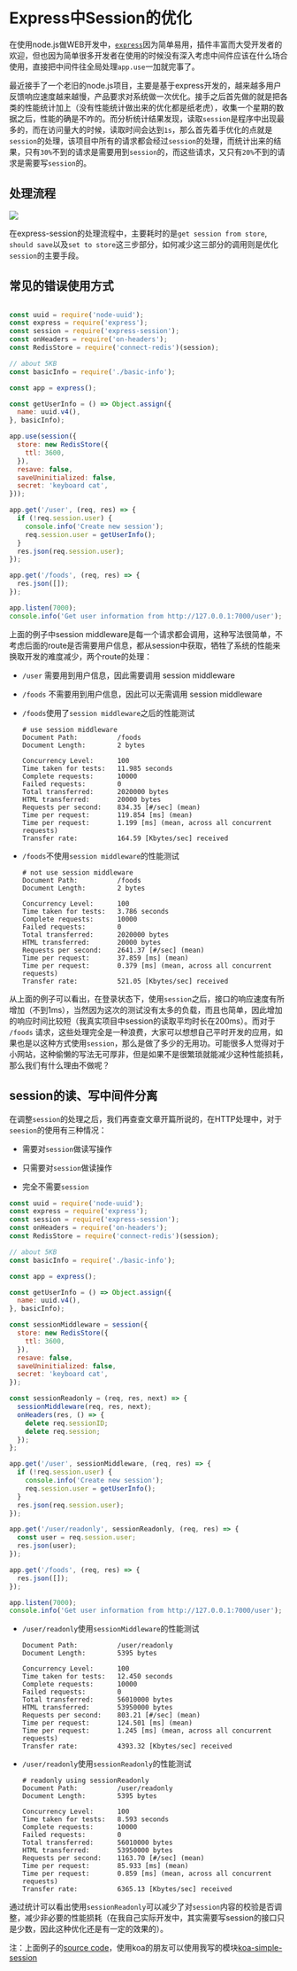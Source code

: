 # Express中Session的优化

在使用node.js做WEB开发中，[`express`](http://expressjs.com/)因为简单易用，插件丰富而大受开发者的欢迎，但也因为简单很多开发者在使用的时候没有深入考虑中间件应该在什么场合使用，直接把中间件往全局处理`app.use`一加就完事了。

最近接手了一个老旧的node.js项目，主要是基于express开发的，越来越多用户反馈响应速度越来越慢，产品要求对系统做一次优化。接手之后首先做的就是把各类的性能统计加上（没有性能统计做出来的优化都是纸老虎），收集一个星期的数据之后，性能的确是不咋的。而分析统计结果发现，读取`session`是程序中出现最多的，而在访问量大的时候，读取时间会达到`1s`，那么首先着手优化的点就是`session`的处理，该项目中所有的请求都会经过`session`的处理，而统计出来的结果，只有`30%`不到的请求是需要用到`session`的，而这些请求，又只有`20%`不到的请求是需要写`session`的。

## 处理流程

![](assets/express-session.png)

在express-session的处理流程中，主要耗时的是`get session from store`, `should save`以及`set to store`这三步部分，如何减少这三部分的调用则是优化`session`的主要手段。

## 常见的错误使用方式

```js

const uuid = require('node-uuid');
const express = require('express');
const session = require('express-session');
const onHeaders = require('on-headers');
const RedisStore = require('connect-redis')(session);

// about 5KB
const basicInfo = require('./basic-info');

const app = express();

const getUserInfo = () => Object.assign({
  name: uuid.v4(),
}, basicInfo);

app.use(session({
  store: new RedisStore({
    ttl: 3600,
  }),
  resave: false,
  saveUninitialized: false,
  secret: 'keyboard cat',
}));

app.get('/user', (req, res) => {
  if (!req.session.user) {
    console.info('Create new session');
    req.session.user = getUserInfo();
  }
  res.json(req.session.user);
});

app.get('/foods', (req, res) => {
  res.json([]);
});

app.listen(7000);
console.info('Get user information from http://127.0.0.1:7000/user');

```

上面的例子中session middleware是每一个请求都会调用，这种写法很简单，不考虑后面的route是否需要用户信息，都从session中获取，牺牲了系统的性能来换取开发的难度减少，两个route的处理：

- `/user` 需要用到用户信息，因此需要调用 session middleware
- `/foods` 不需要用到用户信息，因此可以无需调用 session middleware

- `/foods`使用了`session middleware`之后的性能测试
  ```
  # use session middleware
  Document Path:          /foods
  Document Length:        2 bytes

  Concurrency Level:      100
  Time taken for tests:   11.985 seconds
  Complete requests:      10000
  Failed requests:        0
  Total transferred:      2020000 bytes
  HTML transferred:       20000 bytes
  Requests per second:    834.35 [#/sec] (mean)
  Time per request:       119.854 [ms] (mean)
  Time per request:       1.199 [ms] (mean, across all concurrent requests)
  Transfer rate:          164.59 [Kbytes/sec] received
  ```
- `/foods`不使用`session middleware`的性能测试
  ```
  # not use session middleware
  Document Path:          /foods
  Document Length:        2 bytes

  Concurrency Level:      100
  Time taken for tests:   3.786 seconds
  Complete requests:      10000
  Failed requests:        0
  Total transferred:      2020000 bytes
  HTML transferred:       20000 bytes
  Requests per second:    2641.37 [#/sec] (mean)
  Time per request:       37.859 [ms] (mean)
  Time per request:       0.379 [ms] (mean, across all concurrent requests)
  Transfer rate:          521.05 [Kbytes/sec] received
  ```

从上面的例子可以看出，在登录状态下，使用`session`之后，接口的响应速度有所增加（不到1ms），当然因为这次的测试没有太多的负载，而且也简单，因此增加的响应时间比较短（我真实项目中session的读取平均时长在200ms）。而对于 `/foods` 请求，这些处理完全是一种浪费，大家可以想想自己平时开发的应用，如果也是以这种方式使用`session`，那么是做了多少的无用功。可能很多人觉得对于小网站，这种偷懒的写法无可厚非，但是如果不是很繁琐就能减少这种性能损耗，那么我们有什么理由不做呢？

## session的读、写中间件分离

在调整`session`的处理之后，我们再查查文章开篇所说的，在HTTP处理中，对于`seesion`的使用有三种情况：

- 需要对`session`做读写操作

- 只需要对`session`做读操作

- 完全不需要`session`

```js
const uuid = require('node-uuid');
const express = require('express');
const session = require('express-session');
const onHeaders = require('on-headers');
const RedisStore = require('connect-redis')(session);

// about 5KB
const basicInfo = require('./basic-info');

const app = express();

const getUserInfo = () => Object.assign({
  name: uuid.v4(),
}, basicInfo);

const sessionMiddleware = session({
  store: new RedisStore({
    ttl: 3600,
  }),
  resave: false,
  saveUninitialized: false,
  secret: 'keyboard cat',
});

const sessionReadonly = (req, res, next) => {
  sessionMiddleware(req, res, next);
  onHeaders(res, () => {
    delete req.sessionID;
    delete req.session;
  });
};

app.get('/user', sessionMiddleware, (req, res) => {
  if (!req.session.user) {
    console.info('Create new session');
    req.session.user = getUserInfo();
  }
  res.json(req.session.user);
});

app.get('/user/readonly', sessionReadonly, (req, res) => {
  const user = req.session.user;
  res.json(user);
});

app.get('/foods', (req, res) => {
  res.json([]);
});

app.listen(7000);
console.info('Get user information from http://127.0.0.1:7000/user');
```

- `/user/readonly`使用`sessionMiddleware`的性能测试
  ```
  Document Path:          /user/readonly
  Document Length:        5395 bytes

  Concurrency Level:      100
  Time taken for tests:   12.450 seconds
  Complete requests:      10000
  Failed requests:        0
  Total transferred:      56010000 bytes
  HTML transferred:       53950000 bytes
  Requests per second:    803.21 [#/sec] (mean)
  Time per request:       124.501 [ms] (mean)
  Time per request:       1.245 [ms] (mean, across all concurrent requests)
  Transfer rate:          4393.32 [Kbytes/sec] received
  ```

- `/user/readonly`使用`sessionReadonly`的性能测试
  ```
  # readonly using sessionReadonly
  Document Path:          /user/readonly
  Document Length:        5395 bytes

  Concurrency Level:      100
  Time taken for tests:   8.593 seconds
  Complete requests:      10000
  Failed requests:        0
  Total transferred:      56010000 bytes
  HTML transferred:       53950000 bytes
  Requests per second:    1163.70 [#/sec] (mean)
  Time per request:       85.933 [ms] (mean)
  Time per request:       0.859 [ms] (mean, across all concurrent requests)
  Transfer rate:          6365.13 [Kbytes/sec] received
  ```

通过统计可以看出使用`sessionReadonly`可以减少了对`session`内容的校验是否调整，减少非必要的性能损耗（在我自己实际开发中，其实需要写session的接口只是少数，因此这种优化还是有一定的效果的）。

注：上面例子的[source code](https://github.com/vicanso/articles/tree/master/express-session)，使用koa的朋友可以使用我写的模块[koa-simple-session](https://github.com/vicanso/koa-simple-session)
